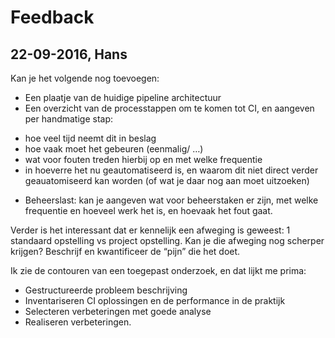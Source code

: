 # Feedback

## 22-09-2016, Hans
Kan je het volgende nog toevoegen:
- Een plaatje van de huidige pipeline architectuur
- Een overzicht van de processtappen om te komen tot CI, en aangeven per handmatige stap: 
* hoe veel tijd neemt dit in beslag
* hoe vaak moet het gebeuren (eenmalig/ …)
* wat voor fouten treden hierbij op en met welke frequentie
* in hoeverre het nu geautomatiseerd is, en waarom dit niet direct verder geauatomiseerd kan worden (of wat je daar nog aan moet uitzoeken)
- Beheerslast: kan je aangeven wat voor beheerstaken er zijn, met welke frequentie en hoeveel werk het is, en hoevaak het fout gaat.

Verder is het interessant dat er kennelijk een afweging is geweest: 1 standaard opstelling vs project opstelling. Kan je die afweging nog scherper krijgen? Beschrijf en kwantificeer de “pijn” die het doet.

Ik zie de contouren van een toegepast onderzoek, en dat lijkt me prima:
 - Gestructureerde probleem beschrijving
 - Inventariseren CI oplossingen en de performance in de praktijk
 - Selecteren verbeteringen met goede analyse
 - Realiseren verbeteringen.
